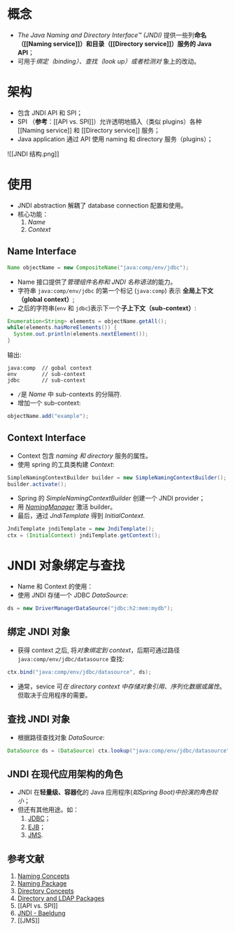 # 概念
- *The Java Naming and Directory Interface™ (JNDI)*  提供一些列**命名（[[Naming service]]）和目录（[[Directory service]]）服务的 Java API**；
- 可用于*绑定（binding）、查找（look up）或者检测对* 象上的改动。

# 架构
- 包含 JNDI API 和 SPI；
-  SPI （**参考**：[[API vs. SPI]]）允许透明地插入（类似 plugins）各种 [[Naming service]] 和 [[Directory service]] 服务；
-  Java application 通过 API 使用 naming 和 directory 服务（plugins）；

![[JNDI 结构.png]]

# 使用
- JNDI abstraction 解耦了 database connection 配置和使用。
- 核心功能：
	1. *Name*
	2. *Context*

## Name Interface

```java
Name objectName = new CompositeName("java:comp/env/jdbc");
```

- Name 接口提供了*管理组件名称和 JNDI 名称语法*的能力。
- 字符串 `java:comp/env/jdbc` 的第一个标记 (`java:comp`) 表示 **全局上下文（global context）**;
- 之后的字符串(`env` 和 `jdbc`)表示下一个**子上下文（sub-context）**:

```java
Enumeration<String> elements = objectName.getAll();
while(elements.hasMoreElements()) {
  System.out.println(elements.nextElement());
}
```
输出:
```plaintext
java:comp  // gobal context
env        // sub-context
jdbc       // sub-context
```

 - `/`是 _Name_ 中 sub-contexts 的分隔符. 
 - 增加一个 sub-context:
```java
objectName.add("example");
```

## Context Interface
- Context 包含 *naming 和 directory* 服务的属性。
- 使用 spring 的工具类构建 _Context_:
```java
SimpleNamingContextBuilder builder = new SimpleNamingContextBuilder(); 
builder.activate();
```
- Spring 的 _SimpleNamingContextBuilder_ 创建一个 JNDI provider；
- 用 [_NamingManager_](https://docs.oracle.com/en/java/javase/11/docs/api/java.naming/javax/naming/spi/NamingManager.html) 激活 builder。
- 最后，通过 _JndiTemplate_ 得到  _InitialContext_.
```java
JndiTemplate jndiTemplate = new JndiTemplate();
ctx = (InitialContext) jndiTemplate.getContext();
```

#  JNDI 对象绑定与查找

 - Name 和 Context 的使用：
- 使用 JNDI 存储一个 JDBC _DataSource_:
```java
ds = new DriverManagerDataSource("jdbc:h2:mem:mydb");
```

## 绑定 JNDI 对象
- 获得 context 之后, 将*对象绑定到 context*，后期可通过路径 `java:comp/env/jdbc/datasource` 查找:

```java
ctx.bind("java:comp/env/jdbc/datasource", ds);
```
- 通常，sevice 可*在 directory context 中存储对象引用、序列化数据或属性*。但取决于应用程序的需要。

## 查找 JNDI 对象
- 根据路径查找对象 _DataSource_:
```java
DataSource ds = (DataSource) ctx.lookup("java:comp/env/jdbc/datasource");
```

## JNDI 在现代应用架构的角色

- JNDI 在**轻量级、容器化**的 Java 应用程序(*如Spring Boot)中扮演的角色较小*；
- 但还有其他用途。如：
	1. [JDBC](https://www.baeldung.com/java-jdbc)；
	2. [EJB](https://www.baeldung.com/ejb-intro)；
	3. [JMS](https://www.baeldung.com/spring-jms). 


## 参考文献
1. [Naming Concepts ](https://docs.oracle.com/javase/tutorial/jndi/concepts/index.html)
2. [Naming Package](https://docs.oracle.com/javase/tutorial/jndi/overview/naming.html)
3. [Directory Concepts](https://docs.oracle.com/javase/tutorial/jndi/concepts/directory.html)
4. [Directory and LDAP Packages](https://docs.oracle.com/javase/tutorial/jndi/overview/dir.html)
5. [[API vs. SPI]]
6. [JNDI - Baeldung](https://www.baeldung.com/jndi)
7. [[JMS]]